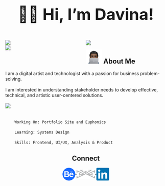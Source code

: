 <h1 align="center" style="font-size:50px" vertical-align="middle"> ✌🏾 Hi, I’m Davina!</h1>
<br>

<img width = "50%" align = "left" src = "https://github-readme-stats.vercel.app/api?username=davinawooley&theme=algolia" />
<img width = "50%" align = "left" src = "https://github-readme-stats.vercel.app/api/top-langs/?username=davinawooley&layout=compact&theme=algolia" />
<img width = "50%" align = "left" src = "https://github-readme-streak-stats.herokuapp.com/?user=davinawooley&theme=dark&background=040f2c&ring=0badfe" />
<h2> <img height = "45" src = "dewComp.PNG" display = "inline-block"/> About Me</h2>
I am a digital artist and technologist with a passion for business problem-solving.<br><br>I am interested in understanding stakeholder needs to develop effective, technical, and artistic user-centered solutions.
<div>
  <br>
<img width = "45%" align = "inline" src = "https://skills.thijs.gg/icons?i=java,js,py,react,mysql,html,css&theme=light" />
    <br><br>
  </div>
  
        Working On: Portfolio Site and Euphonics
        
        Learning: Systems Design
        
        Skills: Frontend, UI/UX, Analysis & Product
<div width = "100%" align = "center">
  <h2>Connect</h2>

<a href = "https://www.behance.com/davinawooley" target="_blank"> <img height = "40" align = "middle" src = "behance.png" />
</a>
<a href = "https://www.davinawooley.com" target="_blank"> <img height = "30" align = "middle" src = "LogoGrey.png" />
</a>
<a href = "https://www.linkedin.com/in/davinawooley/" target="_blank"> <img height = "40" align = "middle" src = "li.png" />
</a>
</div>


<br><br><br>

